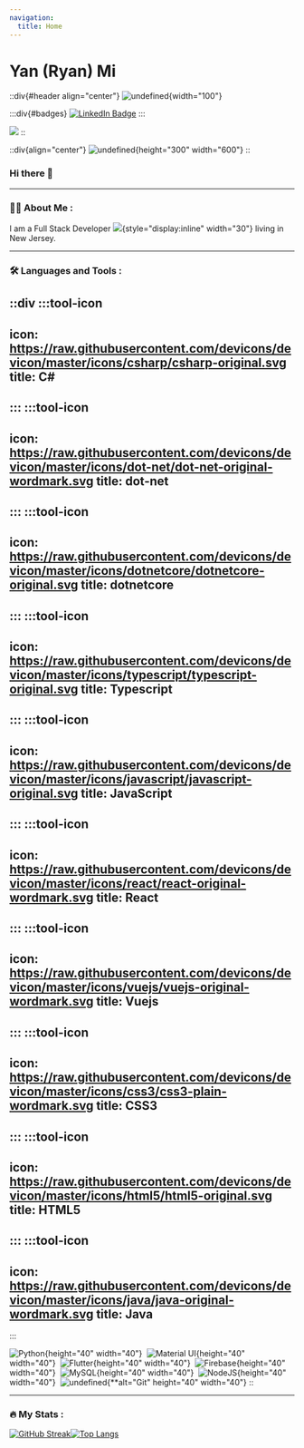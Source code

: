 ```yaml
---
navigation:
  title: Home
---
```


# Yan (Ryan) Mi

::div{#header align="center"}
![undefined](https://media.giphy.com/media/M9gbBd9nbDrOTu1Mqx/giphy.gif){width="100"}

  :::div{#badges}
  [![LinkedIn Badge](https://img.shields.io/badge/LinkedIn-blue?style=for-the-badge\&logo=linkedin\&logoColor=white)](https://www.linkedin.com/in/yan-mi-63a36368/)
  :::

![](https://komarev.com/ghpvc/?username=ricekeller\&style=flat-square\&color=blue)
::

::div{align="center"}
![undefined](https://media.giphy.com/media/dWesBcTLavkZuG35MI/giphy.gif){height="300" width="600"}
::

### Hi there 👋

---

### 👨‍💻 About Me :

I am a Full Stack Developer ![](https://media.giphy.com/media/WUlplcMpOCEmTGBtBW/giphy.gif){style="display:inline" width="30"} living in New Jersey.

---

### 🛠 Languages and Tools :

::div
  :::tool-icon
  ---
  icon: https://raw.githubusercontent.com/devicons/devicon/master/icons/csharp/csharp-original.svg
  title: C#
  ---
  :::
  :::tool-icon
  ---
  icon: https://raw.githubusercontent.com/devicons/devicon/master/icons/dot-net/dot-net-original-wordmark.svg
  title: dot-net
  ---
  :::
  :::tool-icon
  ---
  icon: https://raw.githubusercontent.com/devicons/devicon/master/icons/dotnetcore/dotnetcore-original.svg
  title: dotnetcore
  ---
  :::
    :::tool-icon
  ---
  icon: https://raw.githubusercontent.com/devicons/devicon/master/icons/typescript/typescript-original.svg
  title: Typescript
  ---
  :::
  :::tool-icon
  ---
  icon: https://raw.githubusercontent.com/devicons/devicon/master/icons/javascript/javascript-original.svg
  title: JavaScript
  ---
  :::
  :::tool-icon
  ---
  icon: https://raw.githubusercontent.com/devicons/devicon/master/icons/react/react-original-wordmark.svg
  title: React
  ---
  :::
  :::tool-icon
  ---
  icon: https://raw.githubusercontent.com/devicons/devicon/master/icons/vuejs/vuejs-original-wordmark.svg
  title: Vuejs
  ---
  :::
  :::tool-icon
  ---
  icon: https://raw.githubusercontent.com/devicons/devicon/master/icons/css3/css3-plain-wordmark.svg
  title: CSS3
  ---
  :::
  :::tool-icon
  ---
  icon: https://raw.githubusercontent.com/devicons/devicon/master/icons/html5/html5-original.svg
  title: HTML5
  ---
  :::
  :::tool-icon
  ---
  icon: https://raw.githubusercontent.com/devicons/devicon/master/icons/java/java-original-wordmark.svg
  title: Java
  ---
  :::


![Python](https://github.com/devicons/devicon/blob/master/icons/python/python-original-wordmark.svg "Python"){height="40" width="40"} 
![Material UI](https://github.com/devicons/devicon/blob/master/icons/materialui/materialui-original.svg "Material UI"){height="40" width="40"} 
![Flutter](https://github.com/devicons/devicon/blob/master/icons/flutter/flutter-original.svg "Flutter"){height="40" width="40"} 
![Firebase](https://github.com/devicons/devicon/blob/master/icons/firebase/firebase-plain-wordmark.svg "Firebase"){height="40" width="40"} 
![MySQL](https://github.com/devicons/devicon/blob/master/icons/mysql/mysql-original-wordmark.svg "MySQL"){height="40" width="40"} 
![NodeJS](https://github.com/devicons/devicon/blob/master/icons/nodejs/nodejs-original-wordmark.svg "NodeJS"){height="40" width="40"} 
![undefined](https://github.com/devicons/devicon/blob/master/icons/git/git-original-wordmark.svg "Git"){\*\*alt="Git" height="40" width="40"}
::

---

### 🔥 My Stats :

[![GitHub Streak](http://github-readme-streak-stats.herokuapp.com?user=ricekeller\&theme=dark\&background=000000)](https://git.io/streak-stats)[![Top Langs](https://github-readme-stats.vercel.app/api/top-langs/?username=ricekeller\&layout=compact\&theme=vision-friendly-dark)](https://github.com/anuraghazra/github-readme-stats)

<!--
**ricekeller/ricekeller** is a ✨ _special_ ✨ repository because its `README.md` (this file) appears on your GitHub profile.

Here are some ideas to get you started:

- 🔭 I’m currently working on ...
- 🌱 I’m currently learning ...
- 👯 I’m looking to collaborate on ...
- 🤔 I’m looking for help with ...
- 💬 Ask me about ...
- 📫 How to reach me: ...
- 😄 Pronouns: ...
- ⚡ Fun fact: ...
-->
